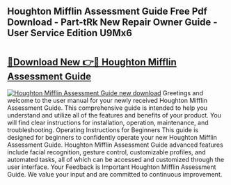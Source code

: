 ## Houghton Mifflin Assessment Guide Free Pdf Download - Part-tRk New Repair Owner Guide - User Service Edition U9Mx6

# <h2><a href="http://bc49922.oget.top/?id=Houghton+Mifflin+Assessment+Guide">🔗Download New 👉🔴 Houghton Mifflin Assessment Guide</a></h2>

[![Houghton Mifflin Assessment Guide new download](https://i.imgur.com/5g1atiW.png)](http://bc49922.oget.top/?id=Houghton+Mifflin+Assessment+Guide)
Greetings and welcome to the user manual for your newly received Houghton Mifflin Assessment Guide. This comprehensive guide is intended to help you understand and utilize all of the features and benefits of your product. You will find clear instructions for installation, operation, maintenance, and troubleshooting. Operating Instructions for Beginners This guide is designed for beginners to confidently operate your new Houghton Mifflin Assessment Guide. Houghton Mifflin Assessment Guide advanced features include facial recognition, gesture control, customizable profiles, and automated tasks, all of which can be accessed and customized through the user interface. Your Feedback is Important Houghton Mifflin Assessment Guide. We value your input and are committed to continuous improvement.

